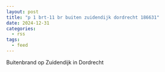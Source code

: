 ```yaml
---
layout: post
title: "p 1 brt-11 br buiten zuidendijk dordrecht 186631"
date: 2024-12-31
categories: 
  - rss
tags: 
  - feed
---
```


Buitenbrand op Zuidendijk in Dordrecht
